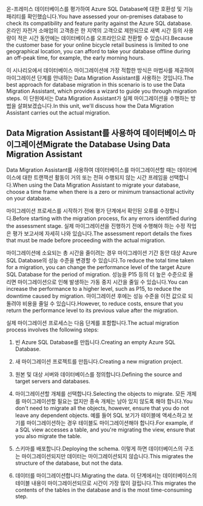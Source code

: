 <span data-ttu-id="d785a-101">온-프레미스 데이터베이스를 평가하여 Azure SQL Database에 대한 호환성 및 기능 패리티를 확인했습니다.</span><span class="sxs-lookup"><span data-stu-id="d785a-101">You have assessed your on-premises database to check its compatibility and feature parity against the Azure SQL database.</span></span> <span data-ttu-id="d785a-102">온라인 자전거 소매업의 고객층은 한 지역의 고객으로 제한되므로 새벽 시간 등의 사용량이 적은 시간 동안에는 데이터베이스를 오프라인으로 전환할 수 있습니다.</span><span class="sxs-lookup"><span data-stu-id="d785a-102">Because the customer base for your online bicycle retail business is limited to one geographical location, you can afford to take your database offline during an off-peak time, for example, the early morning hours.</span></span>

<span data-ttu-id="d785a-103">이 시나리오에서 데이터베이스 마이그레이션에 가장 적합한 방식은 마법사를 제공하여 마이그레이션 단계를 안내하는 Data Migration Assistant를 사용하는 것입니다.</span><span class="sxs-lookup"><span data-stu-id="d785a-103">The best approach for database migration in this scenario is to use the Data Migration Assistant, which provides a wizard to guide you through migration steps.</span></span> <span data-ttu-id="d785a-104">이 단원에서는 Data Migration Assistant가 실제 마이그레이션을 수행하는 방법을 살펴보겠습니다.</span><span class="sxs-lookup"><span data-stu-id="d785a-104">In this unit, we'll discuss how the Data Migration Assistant carries out the actual migration.</span></span>

## <a name="migrate-the-database-using-data-migration-assistant"></a><span data-ttu-id="d785a-105">Data Migration Assistant를 사용하여 데이터베이스 마이그레이션</span><span class="sxs-lookup"><span data-stu-id="d785a-105">Migrate the Database Using Data Migration Assistant</span></span>

<span data-ttu-id="d785a-106">Data Migration Assistant를 사용하여 데이터베이스를 마이그레이션할 때는 데이터베이스에 대한 트랜잭션 활동이 거의 또는 전혀 수행되지 않는 시간 프레임을 선택합니다.</span><span class="sxs-lookup"><span data-stu-id="d785a-106">When using the Data Migration Assistant to migrate your database, choose a time frame when there is a zero or minimum transactional activity on your database.</span></span>

<span data-ttu-id="d785a-107">마이그레이션 프로세스를 시작하기 전에 평가 단계에서 확인된 오류를 수정합니다.</span><span class="sxs-lookup"><span data-stu-id="d785a-107">Before starting with the migration process, fix any errors identified during the assessment stage.</span></span> <span data-ttu-id="d785a-108">실제 마이그레이션을 진행하기 전에 수행해야 하는 수정 작업은 평가 보고서에 자세히 나와 있습니다.</span><span class="sxs-lookup"><span data-stu-id="d785a-108">The assessment report details the fixes that must be made before proceeding with the actual migration.</span></span>

<span data-ttu-id="d785a-109">마이그레이션에 소요되는 총 시간을 줄이려는 경우 마이그레이션 기간 동안 대상 Azure SQL Database의 성능 수준을 변경할 수 있습니다.</span><span class="sxs-lookup"><span data-stu-id="d785a-109">To reduce the total time taken for a migration, you can change the performance level of the target Azure SQL Database for the period of migration.</span></span> <span data-ttu-id="d785a-110">성능을 P15 등의 더 높은 수준으로 올리면 마이그레이션으로 인해 발생하는 가동 중지 시간을 줄일 수 있습니다.</span><span class="sxs-lookup"><span data-stu-id="d785a-110">You can increase the performance to a higher level, such as P15, to reduce the downtime caused by migration.</span></span> <span data-ttu-id="d785a-111">마이그레이션 후에는 성능 수준을 이전 값으로 되돌려야 비용을 줄일 수 있습니다.</span><span class="sxs-lookup"><span data-stu-id="d785a-111">However, to reduce costs, ensure that you return the performance level to its previous value after the migration.</span></span>

<span data-ttu-id="d785a-112">실제 마이그레이션 프로세스는 다음 단계를 포함합니다.</span><span class="sxs-lookup"><span data-stu-id="d785a-112">The actual migration process involves the following steps:</span></span>

1. <span data-ttu-id="d785a-113">빈 Azure SQL Database를 만듭니다.</span><span class="sxs-lookup"><span data-stu-id="d785a-113">Creating an empty Azure SQL Database.</span></span>

1. <span data-ttu-id="d785a-114">새 마이그레이션 프로젝트를 만듭니다.</span><span class="sxs-lookup"><span data-stu-id="d785a-114">Creating a new migration project.</span></span>

1. <span data-ttu-id="d785a-115">원본 및 대상 서버와 데이터베이스를 정의합니다.</span><span class="sxs-lookup"><span data-stu-id="d785a-115">Defining the source and target servers and databases.</span></span>

1. <span data-ttu-id="d785a-116">마이그레이션할 개체를 선택합니다.</span><span class="sxs-lookup"><span data-stu-id="d785a-116">Selecting the objects to migrate.</span></span> <span data-ttu-id="d785a-117">모든 개체를 마이그레이션할 필요는 없지만 종속 개체는 남아 있지 않도록 해야 합니다.</span><span class="sxs-lookup"><span data-stu-id="d785a-117">You don't need to migrate all the objects, however, ensure that you do not leave any dependent objects.</span></span> <span data-ttu-id="d785a-118">예를 들어 SQL 보기가 테이블에 액세스하고 보기를 마이그레이션하는 경우 테이블도 마이그레이션해야 합니다.</span><span class="sxs-lookup"><span data-stu-id="d785a-118">For example, if a SQL view accesses a table, and you're migrating the view, ensure that you also migrate the table.</span></span>

1. <span data-ttu-id="d785a-119">스키마를 배포합니다.</span><span class="sxs-lookup"><span data-stu-id="d785a-119">Deploying the schema.</span></span> <span data-ttu-id="d785a-120">이렇게 하면 데이터베이스의 구조는 마이그레이션되지만 데이터는 마이그레이션되지 않습니다.</span><span class="sxs-lookup"><span data-stu-id="d785a-120">This migrates the structure of the database, but not the data.</span></span>

1. <span data-ttu-id="d785a-121">데이터를 마이그레이션합니다.</span><span class="sxs-lookup"><span data-stu-id="d785a-121">Migrating the data.</span></span> <span data-ttu-id="d785a-122">이 단계에서는 데이터베이스의 테이블 내용이 마이그레이션되므로 시간이 가장 많이 걸립니다.</span><span class="sxs-lookup"><span data-stu-id="d785a-122">This migrates the contents of the tables in the database and is the most time-consuming step.</span></span>
